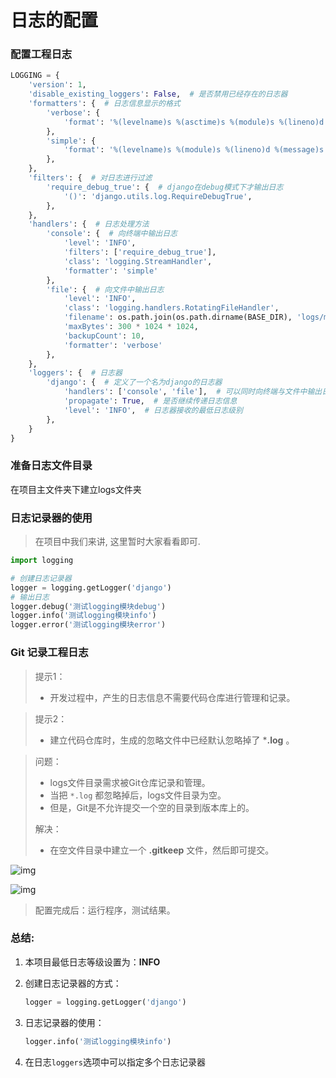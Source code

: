 # 日志的配置

### 配置工程日志

```python
LOGGING = {
    'version': 1,
    'disable_existing_loggers': False,  # 是否禁用已经存在的日志器
    'formatters': {  # 日志信息显示的格式
        'verbose': {
            'format': '%(levelname)s %(asctime)s %(module)s %(lineno)d %(message)s'
        },
        'simple': {
            'format': '%(levelname)s %(module)s %(lineno)d %(message)s'
        },
    },
    'filters': {  # 对日志进行过滤
        'require_debug_true': {  # django在debug模式下才输出日志
            '()': 'django.utils.log.RequireDebugTrue',
        },
    },
    'handlers': {  # 日志处理方法
        'console': {  # 向终端中输出日志
            'level': 'INFO',
            'filters': ['require_debug_true'],
            'class': 'logging.StreamHandler',
            'formatter': 'simple'
        },
        'file': {  # 向文件中输出日志
            'level': 'INFO',
            'class': 'logging.handlers.RotatingFileHandler',
            'filename': os.path.join(os.path.dirname(BASE_DIR), 'logs/malldev.log'),  # 日志文件的位置
            'maxBytes': 300 * 1024 * 1024,
            'backupCount': 10,
            'formatter': 'verbose'
        },
    },
    'loggers': {  # 日志器
        'django': {  # 定义了一个名为django的日志器
            'handlers': ['console', 'file'],  # 可以同时向终端与文件中输出日志
            'propagate': True,  # 是否继续传递日志信息
            'level': 'INFO',  # 日志器接收的最低日志级别
        },
    }
}
```

### 准备日志文件目录

在项目主文件夹下建立logs文件夹

### 日志记录器的使用

> 在项目中我们来讲, 这里暂时大家看看即可.

```python
import logging

# 创建日志记录器
logger = logging.getLogger('django')
# 输出日志
logger.debug('测试logging模块debug')
logger.info('测试logging模块info')
logger.error('测试logging模块error')
```

### Git 记录工程日志

> 提示1：
>
> - 开发过程中，产生的日志信息不需要代码仓库进行管理和记录。

> 提示2：
>
> - 建立代码仓库时，生成的忽略文件中已经默认忽略掉了 ***.log** 。

> 问题：
>
> - logs文件目录需求被Git仓库记录和管理。
> - 当把 `*.log` 都忽略掉后，logs文件目录为空。
> - 但是，Git是不允许提交一个空的目录到版本库上的。
>
> 解决：
>
> - 在空文件目录中建立一个 **.gitkeep** 文件，然后即可提交。

![img](../images/26补充gitkeep.png)

![img](../images/27提交空logs文件目录.png)

> 配置完成后：运行程序，测试结果。

### 总结:

1. 本项目最低日志等级设置为：**INFO**

2. 创建日志记录器的方式：

    ```python
    logger = logging.getLogger('django')
    ```

3. 日志记录器的使用：

    ```python
    logger.info('测试logging模块info')
    ```

4. 在日志`loggers`选项中可以指定多个日志记录器